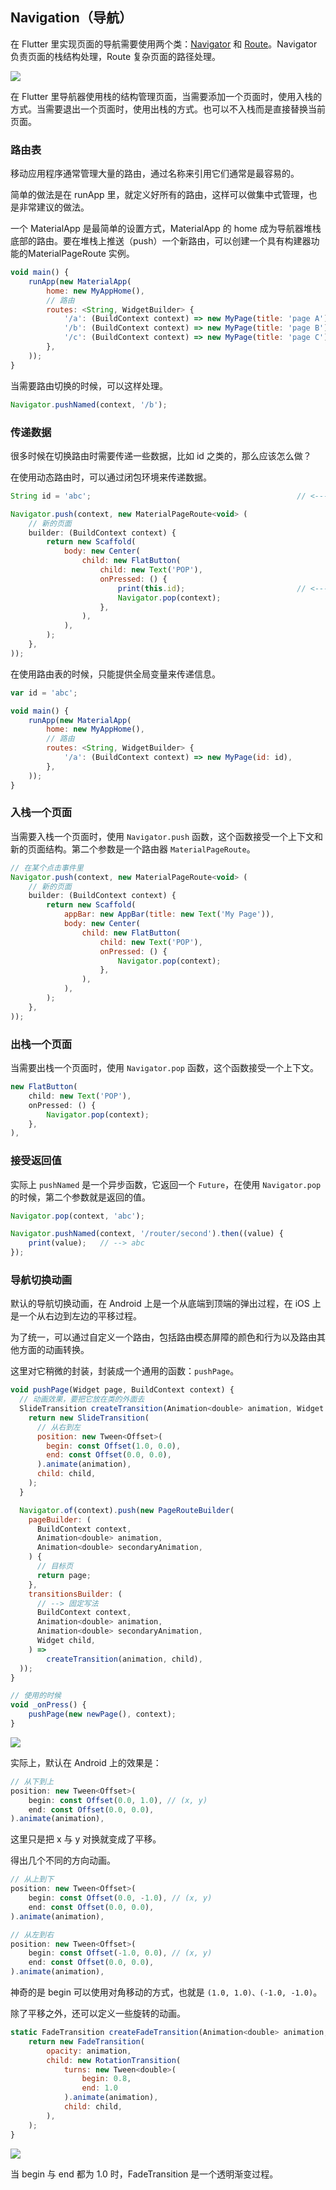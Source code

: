 
## Navigation（导航）
在 Flutter 里实现页面的导航需要使用两个类：[Navigator](https://docs.flutter.io/flutter/widgets/Navigator-class.html) 和 [Route](https://docs.flutter.io/flutter/widgets/Route-class.html)。Navigator 负责页面的栈结构处理，Route 复杂页面的路径处理。

![](/../../image/20180629133151.png)

在 Flutter 里导航器使用栈的结构管理页面，当需要添加一个页面时，使用入栈的方式。当需要退出一个页面时，使用出栈的方式。也可以不入栈而是直接替换当前页面。

### 路由表
移动应用程序通常管理大量的路由，通过名称来引用它们通常是最容易的。

简单的做法是在 runApp 里，就定义好所有的路由，这样可以做集中式管理，也是非常建议的做法。

一个 MaterialApp 是最简单的设置方式，MaterialApp 的 home 成为导航器堆栈底部的路由。要在堆栈上推送（push）一个新路由，可以创建一个具有构建器功能的MaterialPageRoute 实例。

```js
void main() {
    runApp(new MaterialApp(
        home: new MyAppHome(),
        // 路由
        routes: <String, WidgetBuilder> {
            '/a': (BuildContext context) => new MyPage(title: 'page A'),
            '/b': (BuildContext context) => new MyPage(title: 'page B'),
            '/c': (BuildContext context) => new MyPage(title: 'page C'),
        },
    ));
}
```

当需要路由切换的时候，可以这样处理。

```js
Navigator.pushNamed(context, '/b');
```

### 传递数据
很多时候在切换路由时需要传递一些数据，比如 id 之类的，那么应该怎么做？

在使用动态路由时，可以通过闭包环境来传递数据。

```js
String id = 'abc';                                              // <--- id

Navigator.push(context, new MaterialPageRoute<void> (
    // 新的页面
    builder: (BuildContext context) {
        return new Scaffold(
            body: new Center(
                child: new FlatButton(
                    child: new Text('POP'),
                    onPressed: () {
                        print(this.id);                         // <--- id
                        Navigator.pop(context);
                    },
                ),
            ),
        );
    },
));
```

在使用路由表的时候，只能提供全局变量来传递信息。

```js
var id = 'abc';

void main() {
    runApp(new MaterialApp(
        home: new MyAppHome(),
        // 路由
        routes: <String, WidgetBuilder> {
            '/a': (BuildContext context) => new MyPage(id: id),
        },
    ));
}
```


### 入栈一个页面
当需要入栈一个页面时，使用 `Navigator.push` 函数，这个函数接受一个上下文和新的页面结构。第二个参数是一个路由器 `MaterialPageRoute`。

```js
// 在某个点击事件里
Navigator.push(context, new MaterialPageRoute<void> (
    // 新的页面
    builder: (BuildContext context) {
        return new Scaffold(
            appBar: new AppBar(title: new Text('My Page')),
            body: new Center(
                child: new FlatButton(
                    child: new Text('POP'),
                    onPressed: () {
                        Navigator.pop(context);
                    },
                ),
            ),
        );
    },
));
```

### 出栈一个页面
当需要出栈一个页面时，使用 `Navigator.pop` 函数，这个函数接受一个上下文。

```js
new FlatButton(
    child: new Text('POP'),
    onPressed: () {
        Navigator.pop(context);
    },
),
```

### 接受返回值
实际上 `pushNamed` 是一个异步函数，它返回一个 `Future`，在使用 `Navigator.pop` 的时候，第二个参数就是返回的值。

```js
Navigator.pop(context, 'abc');

Navigator.pushNamed(context, '/router/second').then((value) {
    print(value);   // --> abc
});
```

### 导航切换动画
默认的导航切换动画，在 Android 上是一个从底端到顶端的弹出过程，在 iOS 上是一个从右边到左边的平移过程。

为了统一，可以通过自定义一个路由，包括路由模态屏障的颜色和行为以及路由其他方面的动画转换。

这里对它稍微的封装，封装成一个通用的函数：`pushPage`。

```js
void pushPage(Widget page, BuildContext context) {
  // 动画效果，要把它放在类的外面去
  SlideTransition createTransition(Animation<double> animation, Widget child) {
    return new SlideTransition(
      // 从右到左
      position: new Tween<Offset>(
        begin: const Offset(1.0, 0.0),
        end: const Offset(0.0, 0.0),
      ).animate(animation),
      child: child,
    );
  }

  Navigator.of(context).push(new PageRouteBuilder(
    pageBuilder: (
      BuildContext context,
      Animation<double> animation,
      Animation<double> secondaryAnimation,
    ) {
      // 目标页
      return page;
    },
    transitionsBuilder: (
      // --> 固定写法
      BuildContext context,
      Animation<double> animation,
      Animation<double> secondaryAnimation,
      Widget child,
    ) =>
        createTransition(animation, child),
  ));
}

// 使用的时候
void _onPress() {
    pushPage(new newPage(), context);
}
```

![](/../../image/20180629144921.gif)

实际上，默认在 Android 上的效果是：

```js
// 从下到上
position: new Tween<Offset>(
    begin: const Offset(0.0, 1.0), // (x, y)
    end: const Offset(0.0, 0.0),
).animate(animation),
```

这里只是把 x 与 y 对换就变成了平移。

得出几个不同的方向动画。

```js
// 从上到下
position: new Tween<Offset>(
    begin: const Offset(0.0, -1.0), // (x, y)
    end: const Offset(0.0, 0.0),
).animate(animation),

// 从左到右
position: new Tween<Offset>(
    begin: const Offset(-1.0, 0.0), // (x, y)
    end: const Offset(0.0, 0.0),
).animate(animation),
```

神奇的是 begin 可以使用对角移动的方式，也就是 `(1.0, 1.0)、(-1.0, -1.0)`。

除了平移之外，还可以定义一些旋转的动画。

```js
static FadeTransition createFadeTransition(Animation<double> animation, Widget child) {
    return new FadeTransition(
        opacity: animation,
        child: new RotationTransition(
            turns: new Tween<double>(
                begin: 0.8,
                end: 1.0
            ).animate(animation),
            child: child,
        ),
    );
}
```

![](/../../image/20180629151517.gif)

当 begin 与 end 都为 1.0 时，FadeTransition 是一个透明渐变过程。
